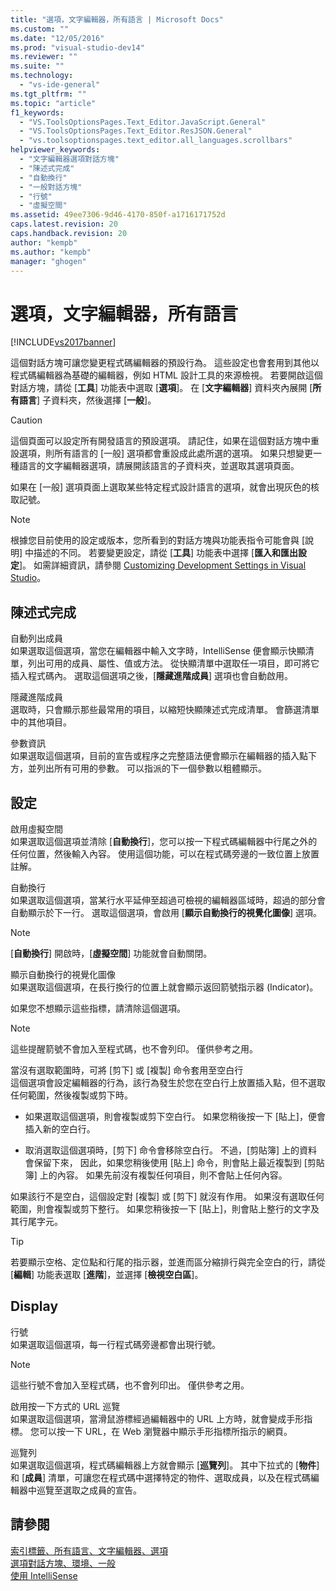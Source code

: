 ```yaml
---
title: "選項，文字編輯器，所有語言 | Microsoft Docs"
ms.custom: ""
ms.date: "12/05/2016"
ms.prod: "visual-studio-dev14"
ms.reviewer: ""
ms.suite: ""
ms.technology: 
  - "vs-ide-general"
ms.tgt_pltfrm: ""
ms.topic: "article"
f1_keywords: 
  - "VS.ToolsOptionsPages.Text_Editor.JavaScript.General"
  - "VS.ToolsOptionsPages.Text_Editor.ResJSON.General"
  - "vs.toolsoptionspages.text_editor.all_languages.scrollbars"
helpviewer_keywords: 
  - "文字編輯器選項對話方塊"
  - "陳述式完成"
  - "自動換行"
  - "一般對話方塊"
  - "行號"
  - "虛擬空間"
ms.assetid: 49ee7306-9d46-4170-850f-a1716171752d
caps.latest.revision: 20
caps.handback.revision: 20
author: "kempb"
ms.author: "kempb"
manager: "ghogen"
---
```

# 選項，文字編輯器，所有語言
[!INCLUDE[vs2017banner](../../code-quality/includes/vs2017banner.md)]

這個對話方塊可讓您變更程式碼編輯器的預設行為。  這些設定也會套用到其他以程式碼編輯器為基礎的編輯器，例如 HTML 設計工具的來源檢視。  若要開啟這個對話方塊，請從 \[**工具**\] 功能表中選取 \[**選項**\]。  在 \[**文字編輯器**\] 資料夾內展開 \[**所有語言**\] 子資料夾，然後選擇 \[**一般**\]。  
  
> [!CAUTION]
>  這個頁面可以設定所有開發語言的預設選項。  請記住，如果在這個對話方塊中重設選項，則所有語言的 \[一般\] 選項都會重設成此處所選的選項。  如果只想變更一種語言的文字編輯器選項，請展開該語言的子資料夾，並選取其選項頁面。  
  
 如果在 \[一般\] 選項頁面上選取某些特定程式設計語言的選項，就會出現灰色的核取記號。  
  
> [!NOTE]
>  根據您目前使用的設定或版本，您所看到的對話方塊與功能表指令可能會與 \[說明\] 中描述的不同。  若要變更設定，請從 \[**工具**\] 功能表中選擇 \[**匯入和匯出設定**\]。  如需詳細資訊，請參閱 [Customizing Development Settings in Visual Studio](http://msdn.microsoft.com/zh-tw/22c4debb-4e31-47a8-8f19-16f328d7dcd3)。  
  
## 陳述式完成  
 自動列出成員  
 如果選取這個選項，當您在編輯器中輸入文字時，IntelliSense 便會顯示快顯清單，列出可用的成員、屬性、值或方法。  從快顯清單中選取任一項目，即可將它插入程式碼內。  選取這個選項之後，\[**隱藏進階成員**\] 選項也會自動啟用。  
  
 隱藏進階成員  
 選取時，只會顯示那些最常用的項目，以縮短快顯陳述式完成清單。  會篩選清單中的其他項目。  
  
 參數資訊  
 如果選取這個選項，目前的宣告或程序之完整語法便會顯示在編輯器的插入點下方，並列出所有可用的參數。  可以指派的下一個參數以粗體顯示。  
  
## 設定  
 啟用虛擬空間  
 如果選取這個選項並清除 \[**自動換行**\]，您可以按一下程式碼編輯器中行尾之外的任何位置，然後輸入內容。  使用這個功能，可以在程式碼旁邊的一致位置上放置註解。  
  
 自動換行  
 如果選取這個選項，當某行水平延伸至超過可檢視的編輯器區域時，超過的部分會自動顯示於下一行。  選取這個選項，會啟用 \[**顯示自動換行的視覺化圖像**\] 選項。  
  
> [!NOTE]
>  \[**自動換行**\] 開啟時，\[**虛擬空間**\] 功能就會自動關閉。  
  
 顯示自動換行的視覺化圖像  
 如果選取這個選項，在長行換行的位置上就會顯示返回箭號指示器 \(Indicator\)。  
  
 如果您不想顯示這些指標，請清除這個選項。  
  
> [!NOTE]
>  這些提醒箭號不會加入至程式碼，也不會列印。  僅供參考之用。  
  
 當沒有選取範圍時，可將 \[剪下\] 或 \[複製\] 命令套用至空白行  
 這個選項會設定編輯器的行為，該行為發生於您在空白行上放置插入點，但不選取任何範圍，然後複製或剪下時。  
  
-   如果選取這個選項，則會複製或剪下空白行。  如果您稍後按一下 \[貼上\]，便會插入新的空白行。  
  
-   取消選取這個選項時，\[剪下\] 命令會移除空白行。  不過，\[剪貼簿\] 上的資料會保留下來，  因此，如果您稍後使用 \[貼上\] 命令，則會貼上最近複製到 \[剪貼簿\] 上的內容。  如果先前沒有複製任何項目，則不會貼上任何內容。  
  
 如果該行不是空白，這個設定對 \[複製\] 或 \[剪下\] 就沒有作用。  如果沒有選取任何範圍，則會複製或剪下整行。  如果您稍後按一下 \[貼上\]，則會貼上整行的文字及其行尾字元。  
  
> [!TIP]
>  若要顯示空格、定位點和行尾的指示器，並進而區分縮排行與完全空白的行，請從 \[**編輯**\] 功能表選取 \[**進階**\]，並選擇 \[**檢視空白區**\]。  
  
## Display  
 行號  
 如果選取這個選項，每一行程式碼旁邊都會出現行號。  
  
> [!NOTE]
>  這些行號不會加入至程式碼，也不會列印出。  僅供參考之用。  
  
 啟用按一下方式的 URL 巡覽  
 如果選取這個選項，當滑鼠游標經過編輯器中的 URL 上方時，就會變成手形指標。  您可以按一下 URL，在 Web 瀏覽器中顯示手形指標所指示的網頁。  
  
 巡覽列  
 如果選取這個選項，程式碼編輯器上方就會顯示 \[**巡覽列**\]。  其中下拉式的 \[**物件**\] 和 \[**成員**\] 清單，可讓您在程式碼中選擇特定的物件、選取成員，以及在程式碼編輯器中巡覽至選取之成員的宣告。  
  
## 請參閱  
 [索引標籤、所有語言、文字編輯器、選項](../../ide/reference/options-text-editor-all-languages-tabs.md)   
 [選項對話方塊、環境、一般](../../ide/reference/general-environment-options-dialog-box.md)   
 [使用 IntelliSense](../../ide/using-intellisense.md)
